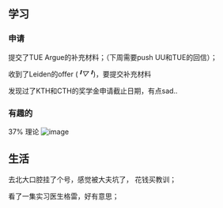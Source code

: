 ## 学习
### 申请 
提交了TUE Argue的补充材料；（下周需要push UU和TUE的回信）；

收到了Leiden的offer (*╹▽╹*)，要提交补充材料 

发现过了KTH和CTH的奖学金申请截止日期，有点sad..

### 有趣的
37% 理论
![image](https://github.com/jiayit/Weekly/assets/18300143/6075a566-a536-4186-925f-0ff6a9e6da38)



## 生活

去北大口腔挂了个号，感觉被大夫坑了， 花钱买教训；

看了一集实习医生格雷，好有意思；
